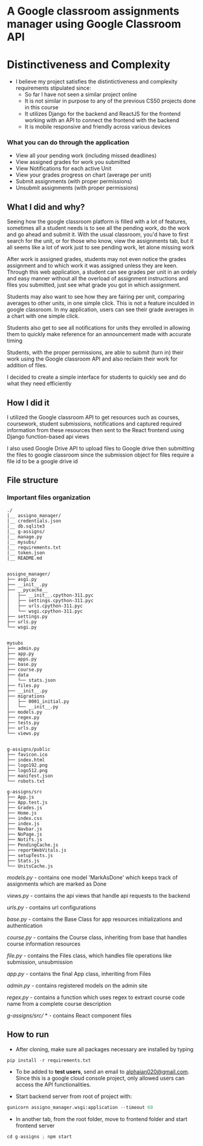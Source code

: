 # A Google classroom assignments manager using Google Classroom API

# Distinctiveness and Complexity
- I believe my project satisfies the distintictiveness and complexity requirements stipulated since:
    + So far I have not seen a similar project online
    + It is not similar in purpose to any of the previous CS50 projects done in this course
    + It utilizes Django for the backend and ReactJS for the frontend working with an API to connect the frontend with the backend
    + It is mobile responsive and friendly across various devices

### What you can do through the application
+ View all your pending work (including missed deadlines)
+ View assigned grades for work you submitted
+ View Notifications for each active Unit
+ View your grades progress on chart (average per unit)
+ Submit assignments (with proper permissions)
+ Unsubmit assignments (with proper permissions)

## What I did and why?
Seeing how the google classroom platform is filled with a lot of features, sometimes all a student needs is to see all the pending work, do the work and go ahead and submit it. With the usual classroom, you'd have to first search for the unit, or for those who know, view the assignments tab, but it all seems like a lot of work just to see pending work, let alone missing work

After work is assigned grades, students may not even notice the grades assignment and to which work it was assigned unless they are keen. Through this web application, a student can see grades per unit in an ordely and easy manner without all the overload of assignment instructions and files you submitted, just see what grade you got in which assignment.

Students may also want to see how they are fairing per unit, comparing averages to other units, in one simple click. This is not a feature inculded in google classroom. In my application, users can see their grade averages in a chart with one simple click.

Students also get to see all notifications for units they enrolled in allowing them to quickly make reference for an announcement made with accurate timing

Students, with the proper permissions, are able to submit (turn in) their work using the Google classroom API and also reclaim their work for addition of files.

I decided to create a simple interface for students to quickly see and do what they need efficiently

## How I did it
I utilized the Google classroom API to get resources such as courses, coursework, student submissions, notifications and captured required information from these resources then sent to the React frontend using Django function-based api views

I also used Google Drive API to upload files to Google drive then submitting the files to google classroom since the submission object for files require a file id to be a google drive id

## File structure
### Important files organization

    ./
    |__ assigno_manager/
    |__ credentials.json
    |__ db.sqlite3
    |__ g-assigns/
    |__ manage.py
    |__ mysubs/
    |__ requirements.txt
    |__ token.json
    |__ README.md


    assigno_manager/
    ├── asgi.py
    ├── __init__.py
    ├── __pycache__
    │   ├── __init__.cpython-311.pyc
    │   ├── settings.cpython-311.pyc
    │   ├── urls.cpython-311.pyc
    │   └── wsgi.cpython-311.pyc
    ├── settings.py
    ├── urls.py
    └── wsgi.py


    mysubs
    ├── admin.py
    ├── app.py
    ├── apps.py
    ├── base.py
    ├── course.py
    ├── data
    │   └── stats.json
    ├── files.py
    ├── __init__.py
    ├── migrations
    │   ├── 0001_initial.py
    │   └── __init__.py
    ├── models.py
    ├── regex.py
    ├── tests.py
    ├── urls.py
    └── views.py


    g-assigns/public
    ├── favicon.ico
    ├── index.html
    ├── logo192.png
    ├── logo512.png
    ├── manifest.json
    └── robots.txt

    g-assigns/src
    ├── App.js
    ├── App.test.js
    ├── Grades.js
    ├── Home.js
    ├── index.css
    ├── index.js
    ├── Navbar.js
    ├── NoPage.js
    ├── Notifs.js
    ├── PendingCache.js
    ├── reportWebVitals.js
    ├── setupTests.js
    ├── Stats.js
    └── UnitsCache.js


*models.py* - contains one model 'MarkAsDone' which keeps track of assignments which are marked as Done

*views.py* - contains the api views that handle api requests to the backend

*urls.py* - contains url configurations

*base.py* - contains the Base Class for app resources initializations and authentication

*course.py* - contains the Course class, inheriting from base that handles course information resources

*file.py* - contains the Files class, which handles file operations like submission, unsubmission

*app.py* - contains the final App class, inheriting from Files

*admin.py* - contains registered models on the admin site

*regex.py* - contains a function which uses regex to extraxt course code name from a complete course description

*g-assigns/src/* * - contains React component files

## How to run
- After cloning, make sure all packages necessary are installed by typing
```python
pip install -r requirements.txt
```
- To be added to **test users**, send an email to alphaian020@gmail.com. Since this is a google cloud console project, only allowed users can access the API functionalities.

- Start backend server from root of project with: 
```python
gunicorn assigno_manager.wsgi:application --timeout 60
```
- In another tab, from the root folder, move to frontend folder and start frontend server
```python
cd g-assigns ; npm start
```
